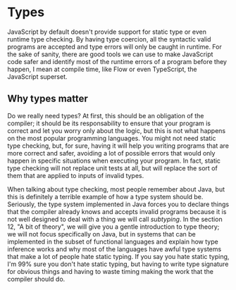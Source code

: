 # Types

JavaScript by default doesn't provide support for static type or even runtime type checking. By having type coercion, all the syntactic valid programs are accepted and type errors will only be caught in runtime. For the sake of sanity, there are good tools we can use to make JavaScript code safer and identify most of the runtime errors of a program before they happen, I mean at compile time, like Flow or even TypeScript, the JavaScript superset.

## Why types matter

Do we really need types? At first, this should be an obligation of the compiler; it should be its responsability to ensure that your program is correct and let you worry only about the logic, but this is not what happens on the most popular programming languages. You might not need static type checking, but, for sure, having it will help you writing programs that are more correct and safer, avoiding a lot of possible errors that would only happen in specific situations when executing your program. In fact, static type checking will not replace unit tests at all, but will replace the sort of them that are applied to inputs of invalid types.

When talking about type checking, most people remember about Java, but this is definitely a terrible example of how a type system should be. Seriously, the type system implemented in Java forces you to declare things that the compiler already knows and accepts invalid programs because it is not well designed to deal with a thing we will call _subtyping_. In the section 12, "A bit of theory", we will give you a gentle introduction to type theory; we will not focus specifically on Java, but in systems that can be implemented in the subset of functional languages and explain how type inference works and why most of the languages have awful type systems that make a lot of people hate static typing. If you say you hate static typing, I'm 99% sure you don't hate static typing, but having to write type signature for obvious things and having to waste timing making the work that the compiler should do.

